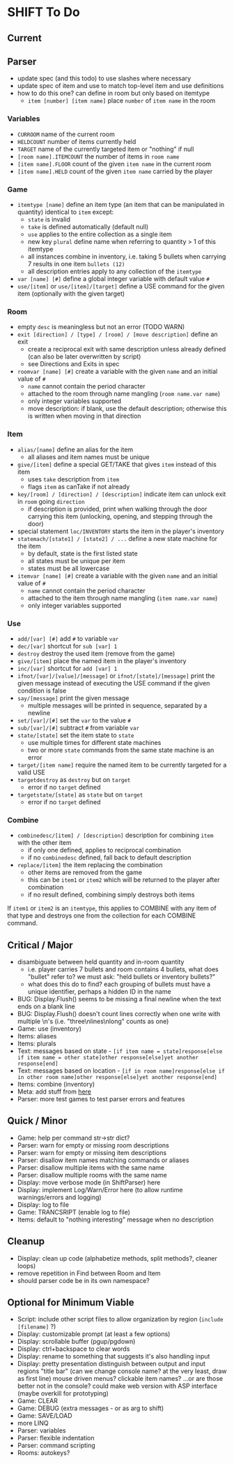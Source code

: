# SHIFT To Do

## Current

## Parser

- update spec (and this todo) to use slashes where necessary
- update spec of item and use to match top-level item and use definitions
- how to do this one? can define in room but only based on itemtype
    - `item [number] [item name]` place `number` of `item name` in the room

### Variables

- `CURROOM` name of the current room
- `HELDCOUNT` number of items currently held
- `TARGET` name of the currently targeted item or "nothing" if null
- `[room name].ITEMCOUNT` the number of items in `room name`
- `[item name].FLOOR` count of the given `item name` in the current room
- `[item name].HELD` count of the given `item name` carried by the player

### Game

- `itemtype [name]` define an item type (an item that can be manipulated in quantity) identical to `item` except:
    - `state` is invalid
    - `take` is defined automatically (default null)
    - `use` applies to the entire collection as a single item
    - new key `plural` define name when referring to quantity > 1 of this itemtype 
    - all instances combine in inventory, i.e. taking 5 bullets when carrying 7 results in one item `bullets (12)`
    - all description entries apply to any collection of the `itemtype`
- `var [name] [#]` define a global integer variable with default value `#`
- `use/[item]` or `use/[item]/[target]` define a USE command for the given item (optionally with the given target)

### Room

- empty `desc` is meaningless but not an error (TODO WARN)
- `exit [direction] / [type] / [room] / [move description]` define an exit
    - create a reciprocal exit with same description unless already defined (can also be later overwritten by script)
    - see Directions and Exits in spec
- `roomvar [name] [#]` create a variable with the given `name` and an initial value of `#`
    - `name` cannot contain the period character
    - attached to the room through name mangling (`room name.var name`)
    - only integer variables supported
    - move description: if blank, use the default description; otherwise this is written when moving in that direction

### Item

- `alias/[name]` define an alias for the item
    - all aliases and item names must be unique
- `give/[item]` define a special GET/TAKE that gives `item` instead of this item
    - uses `take` description from `item`
    - flags `item` as canTake if not already
- `key/[room] / [direction] / [description]` indicate item can unlock exit in `room` going `direction`
    - if description is provided, print when walking through the door carrying this item (unlocking, opening, and stepping through the door)
- special statement `loc/INVENTORY` starts the item in the player's inventory
- `statemach/[state1] / [state2] / ...` define a new state machine for the item
    - by default, state is the first listed state
    - all states must be unique per item
    - states must be all lowercase
- `itemvar [name] [#]` create a variable with the given `name` and an initial value of `#`
    - `name` cannot contain the period character
    - attached to the item through name mangling (`item name.var name`)
    - only integer variables supported

### Use 

- `add/[var] [#]` add `#` to variable `var`
- `dec/[var]` shortcut for `sub [var] 1`
- `destroy` destroy the used item (remove from the game)
- `give/[item]` place the named item in the player's inventory
- `inc/[var]` shortcut for `add [var] 1`
- `ifnot/[var]/[value]/[message]` or `ifnot/[state]/[message]` print the given message instead of executing the USE command if the given condition is false
- `say/[message]` print the given message
    - multiple messages will be printed in sequence, separated by a newline
- `set/[var]/[#]` set the `var` to the value `#`
- `sub/[var]/[#]` subtract `#` from variable `var`
- `state/[state]` set the item state to `state`
    - use multiple times for different state machines
    - two or more `state` commands from the same state machine is an error
- `target/[item name]` require the named item to be currently targeted for a valid USE
- `targetdestroy` as `destroy` but on `target`
    - error if no `target` defined
- `targetstate/[state]` as `state` but on `target`
    - error if no `target` defined

### Combine 

- `combinedesc/[item] / [description]` description for combining `item` with the other item
    - if only one defined, applies to reciprocal combination
    - if no `combinedesc` defined, fall back to default description
- `replace/[item]` the item replacing the combination
    - other items are removed from the game
    - this can be `item1` or `item2` which will be returned to the player after combination
    - if no result defined, combining simply destroys both items

If `item1` or `item2` is an `itemtype`, this applies to COMBINE with any item of that type and destroys one from the collection for each COMBINE command.

## Critical / Major

- disambiguate between held quantity and in-room quantity
    - i.e. player carries 7 bullets and room contains 4 bullets, what does "bullet" refer to? we must ask: "held bullets or inventory bullets?"
    - what does this do to find? each grouping of bullets must have a unique identifier, perhaps a hidden ID in the name
- BUG: Display.Flush() seems to be missing a final newline when the text ends on a blank line
- BUG: Display.Flush() doesn't count lines correctly when one write with multiple \n's (i.e. "three\nlines\nlong" counts as one)
- Game: use (inventory)
- Items: aliases
- Items: plurals
- Text: messages based on state
        - `[if item name = state]response[else if item name = other state]other response[else]yet another response[end]`
- Text: messages based on location
        - `[if in room name]response[else if in other room name]other response[else]yet another response[end]`
- Items: combine (inventory)
- Meta: add stuff from [here](https://github.com/RetroIndieJosh/shift/community)
- Parser: more test games to test parser errors and features

## Quick / Minor

- Game: help per command
    str->str dict?
- Parser: warn for empty or missing room descriptions
- Parser: warn for empty or missing item descriptions
- Parser: disallow item names matching commands or aliases
- Parser: disallow multiple items with the same name
- Parser: disallow multiple rooms with the same name
- Display: move verbose mode (in ShiftParser) here
- Display: implement Log/Warn/Error here (to allow runtime warnings/errors and logging)
- Display: log to file
- Game: TRANCSRIPT (enable log to file)
- Items: default to "nothing interesting" message when no description

## Cleanup

- Display: clean up code (alphabetize methods, split methods?, cleaner loops)
- remove repetition in Find between Room and Item
- should parser code be in its own namespace?

## Optional for Minimum Viable

- Script: include other script files to allow organization by region (`include [filename]` ?)
- Display: customizable prompt (at least a few options)
- Display: scrollable buffer (pgup/pgdown)
- Display: ctrl+backspace to clear words
- Display: rename to something that suggests it's also handling input
- Display: pretty presentation
        distinguish between output and input regions
        "title bar" (can we change console name? at the very least, draw as first line)
        mouse driven menus?
        clickable item names?
        ...or are those better not in the console?
        could make web version with ASP interface (maybe overkill for prototyping)
- Game: CLEAR
- Game: DEBUG (extra messages - or as arg to shift)
- Game: SAVE/LOAD
- more LINQ
- Parser: variables
- Parser: flexible indentation
- Parser: command scripting
- Rooms: autokeys?
